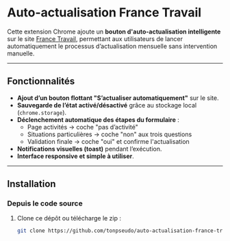 # Auto-actualisation France Travail

Cette extension Chrome ajoute un **bouton d'auto-actualisation intelligente** sur le site [France Travail](https://www.francetravail.fr), permettant aux utilisateurs de lancer automatiquement le processus d’actualisation mensuelle sans intervention manuelle.

---

## Fonctionnalités

- **Ajout d’un bouton flottant "S’actualiser automatiquement"** sur le site.
- **Sauvegarde de l’état activé/désactivé** grâce au stockage local (`chrome.storage`).
- **Déclenchement automatique des étapes du formulaire** :
  - Page activités → coche "pas d’activité"
  - Situations particulières → coche "non" aux trois questions
  - Validation finale → coche "oui" et confirme l'actualisation
- **Notifications visuelles (toast)** pendant l’exécution.
- **Interface responsive et simple à utiliser**.

---

## Installation

### Depuis le code source

1. Clone ce dépôt ou télécharge le zip :
   ```bash
   git clone https://github.com/tonpseudo/auto-actualisation-france-travail.git
